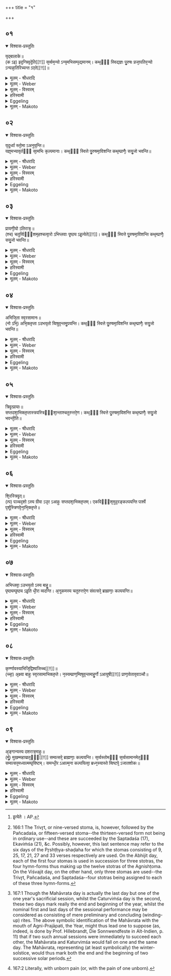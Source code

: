 +++
title = "१"

+++


##  ०१


<details open><summary>विश्वास-प्रस्तुतिः</summary>

य᳘द्बालाके॥  
(क ऽइ) इद᳘न्त्रिवृदे᳘ति[[!!]] स᳘र्व्वम᳘न्यो ऽन्य᳘मभिसम्प᳘द्यमानम्। कथ᳘ᳫँ᳘ स्विद्यज्ञः पु᳘रुषः प्रजा᳘पतिर᳘न्यो ऽन्यन्ना᳘तिरिच्यन्त ऽएते[[!!]]॥
</details>

<details><summary>मूलम् - श्रीधरादि</summary>

य᳘द्बालाके॥  
(क ऽइ) इद᳘न्त्रिवृदे᳘ति[[!!]] स᳘र्व्वम᳘न्यो ऽन्य᳘मभिसम्प᳘द्यमानम्। कथ᳘ᳫँ᳘ स्विद्यज्ञः पु᳘रुषः प्रजा᳘पतिर᳘न्यो ऽन्यन्ना᳘तिरिच्यन्त ऽएते[[!!]]॥
</details>

<details><summary>मूलम् - Weber</summary>

य᳘द्बालाके ॥  
इदं᳘ त्रिवृ᳘दे᳘ति स᳘र्वमॗन्योऽन्य᳘मभिसम्प᳘द्यमानम् ॥  
कथ᳘ᳫं᳘ स्विद्यज्ञः पु᳘रुषः प्रजा᳘पतिरॗन्योऽन्यं ना᳘तिरिच्यन्तऽएते᳟ ॥
</details>

<details><summary>मूलम् - विस्वरम्</summary>

"यद्बालाके त्रिवृदेति सर्वमन्योन्यमभिसंपद्यमानम् । 
कथं स्विद्यज्ञः पुरुषः प्रजापतिरन्यो ऽन्यं नातिरिच्यन्त एते ॥ १ ॥ 
</details>

<details><summary>हरिस्वामी</summary>

अथ ब्राह्मणद्वये गवामयनपुरुषप्रजापतीनां कलासाम्यमुच्यते- प्रश्नप्रतिवचनाभ्यां- **यद्बालाक** इति । श्लोकाः एते नव । बलाकस्यापत्यं बालाकिः । सपृष्ठ्यतो पृष्टान् अनिर्दिष्टः । हे बालाके! यदिदं अधियज्ञाध्यात्माधिदैवम् सर्वं त्रिवृत् अन्यो ऽन्यस्मिन् संपद्यमानम् । एतदनु स्वीक्रियते । ततः कथं यज्ञादयः अन्यो ऽन्यमतिरिक्ता भवन्तीति प्रश्नः ॥ १ ॥ 
</details>

<details><summary>Eggeling</summary>

1. 'Seeing that all this threefold universe keeps passing into one another, O Bālāki, how is it that

these,--to wit, the sacrifice, Man, and Prajāpati,--do not exceed one another?
</details>

<details><summary>मूलम् - Makoto</summary>

य꣡द् बा꣡ला꣡के ।॥  
इदं꣡ त्रिवृ꣡द् ए꣡ति स꣡र्वम् अन्यो᳕ऽन्य꣡म् अभिसम्प꣡द्यमा꣡नम् ।॥  
कथꣳ꣡ स्विद् यज्ञः꣡ पु꣡रुषः प्रजा꣡प्तिर् अन्यो᳕ऽन्यं ना꣡तिरिच्यन्त एते꣡ ॥॥
</details>


##  ०२


<details open><summary>विश्वास-प्रस्तुतिः</summary>

य᳘दूर्ध्वा स्तो᳘मा ऽअनुय᳘न्ति॥  
यज्ञ᳘मभ्याव᳘र्तᳫँ᳭ सा᳘मभिः क᳘ल्पमानाः। कथ᳘ᳫँ᳘ स्वित्ते पु᳘रुषमा᳘विशन्ति कथ᳘म्प्राणैः᳘ सयु᳘जो भवन्ति॥
</details>

<details><summary>मूलम् - श्रीधरादि</summary>

य᳘दूर्ध्वा स्तो᳘मा ऽअनुय᳘न्ति॥  
यज्ञ᳘मभ्याव᳘र्तᳫँ᳭ सा᳘मभिः क᳘ल्पमानाः। कथ᳘ᳫँ᳘ स्वित्ते पु᳘रुषमा᳘विशन्ति कथ᳘म्प्राणैः᳘ सयु᳘जो भवन्ति॥
</details>

<details><summary>मूलम् - Weber</summary>

य᳘दूर्ध्वा स्तो᳘मा अनुय᳘न्ति ॥  
यज्ञ᳘मभ्याव᳘र्तᳫं सा᳘मभिः क᳘ल्पमानाः ॥  
कथ᳘ᳫं᳘ स्वित्ते पु᳘रुषमा᳘विशन्ति कथं᳘ प्राणैः᳘ सयु᳘जो भवन्ति ॥
</details>

<details><summary>मूलम् - विस्वरम्</summary>

यदूर्ध्वाः स्तोमा अनुयन्ति यज्ञमभ्यावर्तं सामभिः कल्पमानाः । 
कथं स्वित्ते पुरुषमाविशन्ति कथं प्राणैः सयुजो भवन्ति ॥ २ ॥ 
</details>

<details><summary>हरिस्वामी</summary>

यदूर्ध्वाः स्तोमाः । अनुयन्ति इति लिङ्वचनव्यत्ययः । ये ऊर्ध्वाः वर्द्धमानकाः स्तोमाः त्रिवृदादयः आनुपूर्व्येण यन्ति प्रवर्तन्ते । यज्ञमभ्यावर्तं आवृत्त्या इति च स्पष्टमित्यर्थः । सामभिः ससंख्येयैः । ये कल्पमानाः आत्मनो लभमानाः । कथं ते पुरुषमाविशंति ? उपासकैराश्रियमाणा अपि निरालम्बनत्वाद्दुरावेशा इत्यभिप्रायः । कथं च 'प्राणैः' पुरुषगतैः सयुजः सहयुक्ता अतिरिक्ता भवन्ति ॥ २ ॥ 
</details>

<details><summary>Eggeling</summary>

2. Seeing that the upward Stomas follow the sacrifice, fitting themselves by repetitions with Sāmans, how do they enter man, and how do they become united with the vital airs?
</details>

<details><summary>मूलम् - Makoto</summary>

य꣡द् ऊर्द्वा꣡ स्तो꣡मा꣡ अनुय꣡न्ति ।॥  
यज्ञ꣡म् अभ्या꣡व꣡र्तꣳ सा꣡मभिः क꣡ल्पमा꣡नाः꣡ ।॥  
कथꣳ꣡ स्वित् ते꣡ पु꣡रुषम् आ꣡विशन्ति कथं꣡ प्रा꣡णैः꣡ सयु꣡जो भवन्ति ॥॥
</details>


##  ०३


<details open><summary>विश्वास-प्रस्तुतिः</summary>

प्रायणी᳘यो ऽतिरात्रः᳘॥  
(श्च) चतुर्व्विᳫँ᳭शम᳘हश्चत्वा᳘रो ऽभिप्लवाः पृ᳘ष्ठ्य ऽइ᳘त्येते[[!!]]। कथ᳘ᳫँ᳘ स्वित्ते पु᳘रुषमा᳘विशन्ति कथ᳘म्प्राणैः᳘ सयु᳘जो भवन्ति॥
</details>

<details><summary>मूलम् - श्रीधरादि</summary>

प्रायणी᳘यो ऽतिरात्रः᳘॥  
(श्च) चतुर्व्विᳫँ᳭शम᳘हश्चत्वा᳘रो ऽभिप्लवाः पृ᳘ष्ठ्य ऽइ᳘त्येते[[!!]]। कथ᳘ᳫँ᳘ स्वित्ते पु᳘रुषमा᳘विशन्ति कथ᳘म्प्राणैः᳘ सयु᳘जो भवन्ति॥
</details>

<details><summary>मूलम् - Weber</summary>

प्रायणी᳘योऽतिरात्रः᳘ ॥  
चतुर्विᳫंश᳘महश्चत्वा᳘रोऽभिप्लवाः पृ᳘ष्ठ्य इ᳘त्येते᳘ [^wbr_1] ॥  
कथ᳘ᳫं᳘ स्वित्ते पु᳘रुषमा᳘विशन्ति कथं᳘ प्राणैः᳘ सयु᳘जो भवन्ति ॥  

[^wbr_1]: इ᳘त्येते । AP.
</details>

<details><summary>मूलम् - विस्वरम्</summary>

प्रायणीयो ऽतिरात्रश्चतुर्विंशमहश्चात्वारो ऽभिप्लवाः पृष्ठ्य इत्येते । 
कथं स्वित्ते पुरुषमाविशन्ति कथं प्राणैः सयुजो भवन्ति ॥ ३ ॥ 
</details>

<details><summary>हरिस्वामी</summary>

प्रायणीयः प्रायणीयादिरूपं न किंचित् पुरुषैर्दृश्यते इत्यभिप्रायः ॥ ३ ॥ 
</details>

<details><summary>Eggeling</summary>

3. The Prāyaṇīya Atirātra, the Caturviṁśa day, the four Abhiplavas, and the Pr̥shṭḥya (shaḍaha):how do these enter man, and how do they become united with the vital airs?
</details>

<details><summary>मूलम् - Makoto</summary>

प्रा꣡यणी꣡यो ऽतिरा꣡त्रः꣡ ।॥  
चतुर्विꣳश꣡म् अ꣡हश् चत्वा꣡रो ऽभिप्लवाः꣡ पृ꣡ष्ठ्य इ꣡त्य् एते꣡ ।॥  
कथꣳ꣡ स्वित् ते꣡ पु꣡रुषम् आ꣡विशन्ति कथं꣡ प्रा꣡णैः꣡ सयु꣡जो भवन्ति ॥॥
</details>


##  ०४


<details open><summary>विश्वास-प्रस्तुतिः</summary>

अभिजि᳘ता स्व᳘रसामानः॥  
(नो ऽभि᳘) अभि᳘क्लृप्ता ऽउभय᳘तो व्विषुव᳘न्तमु᳘पयन्ति। कथ᳘ᳫँ᳘ स्वित्ते पु᳘रुषमा᳘विशन्ति कथ᳘म्प्राणैः᳘ सयु᳘जो भवन्ति॥
</details>

<details><summary>मूलम् - श्रीधरादि</summary>

अभिजि᳘ता स्व᳘रसामानः॥  
(नो ऽभि᳘) अभि᳘क्लृप्ता ऽउभय᳘तो व्विषुव᳘न्तमु᳘पयन्ति। कथ᳘ᳫँ᳘ स्वित्ते पु᳘रुषमा᳘विशन्ति कथ᳘म्प्राणैः᳘ सयु᳘जो भवन्ति॥
</details>

<details><summary>मूलम् - Weber</summary>

अभिजि᳘ता स्व᳘रसामानः ॥  
अभि᳘क्लृप्ता उभय᳘तो विषुव᳘न्तमु᳘पयन्ति ॥  
कथ᳘ᳫं᳘ स्वित्ते पु᳘रुषमा᳘विशन्ति कथं᳘ प्राणैः᳘ सयु᳘जो भवन्ती᳘ति ॥
</details>

<details><summary>मूलम् - विस्वरम्</summary>

अभिजिता स्वरसामानो ऽभिक्लृप्ता उभयतो विषुवन्तमुपयन्ति । 
कथं स्वित्ते पुरुषमाविशन्ति कथं प्राणैः सयुजो भवन्ति ॥ ४ ॥ 
</details>

<details><summary>हरिस्वामी</summary>

अभिजिता विश्वजिता वा इति विशेषः । अभिक्लृप्ताः परितो ह्यभिमुखीकृताः । अनुलोमा इत्यर्थः । उभयतः पुरस्तात् परस्ताच्च । विषुवन्तं मध्ये स्थितं उपगच्छन्ति । **कथं स्वित्ते** इति । न च अध्यात्मं किंचित् दृश्यते इत्यभिप्राय ॥ ४ ॥ 
</details>

<details><summary>Eggeling</summary>

4. Fitted out with the Abhijit, the Svarasāmans join the Vishuvat on both sides:--how do these enter man, and how do they become united with the vital airs?
</details>

<details><summary>मूलम् - Makoto</summary>

अभिजि꣡ता꣡ स्व꣡रसा꣡मा꣡नः ।॥  
अभि꣡क्ल्̥^प्ता꣡ उभय꣡तो विषुव꣡न्तम् उ꣡पयन्ति ।॥  
कथꣳ꣡ स्वित् ते꣡ पु꣡रुषम् आ꣡विशन्ति कथं꣡ प्रा꣡णैः꣡ सयु꣡जो भवन्ति ॥॥
</details>


##  ०५


<details open><summary>विश्वास-प्रस्तुतिः</summary>

त्रिवृ᳘त्प्रायाः॥  
सप्तदशा᳘भिक्लृप्तास्त्रयस्त्रिᳫँ᳭शा᳘न्ताश्चतुरुत्तरे᳘ण। कथ᳘ᳫँ᳘ स्वित्ते पु᳘रुषमा᳘विशन्ति कथ᳘म्प्राणैः᳘ सयु᳘जो भवन्ती᳘ति॥
</details>

<details><summary>मूलम् - श्रीधरादि</summary>

त्रिवृ᳘त्प्रायाः॥  
सप्तदशा᳘भिक्लृप्तास्त्रयस्त्रिᳫँ᳭शा᳘न्ताश्चतुरुत्तरे᳘ण। कथ᳘ᳫँ᳘ स्वित्ते पु᳘रुषमा᳘विशन्ति कथ᳘म्प्राणैः᳘ सयु᳘जो भवन्ती᳘ति॥
</details>

<details><summary>मूलम् - Weber</summary>

त्रिवृ᳘त्प्रायाः ॥  
सप्तदशा᳘भिक्लृप्तास्त्रयस्त्रिᳫंशा᳘न्ताश्चतुरुत्तरे᳘ण ॥  
कथ᳘ᳫं᳘ स्वित्ते पु᳘रुषमा᳘विशन्ति कथं᳘ प्राणैः᳘ सयु᳘जो भवन्ती᳘ति ॥
</details>

<details><summary>मूलम् - विस्वरम्</summary>

त्रिवृत्प्रायाः सप्तदशाभिक्लृप्तास्त्रयस्त्रिंशांताश्चतुरुत्तरेण । 
कथं स्वित्ते पुरुषमाविशन्ति कथं प्राणैः सयुजो भवन्ति" इति ॥ ५ ॥ 
</details>

<details><summary>हरिस्वामी</summary>

'त्रिवृत्प्रायाः' त्रिवृता प्रयन्ति प्रवर्तते इति त्रिवृत्प्रायाः । त्रिवृदादय इत्यर्थः । सप्तदशेन मध्ये स्थितेन अभिक्लृप्ताः अभिगताः 'सप्तदशाभिक्लृप्ताः' । सप्तदशमध्या इत्यर्थः । 'त्रयस्त्रिंशांताः' त्रयस्त्रिंशः अन्तो येषां ते त्रयस्त्रिंशांताः पार्ष्ठिका स्तोमाः । चतुरुत्तरेण स्तोमेन सह ये दशरात्रे वर्तन्ते । छन्दोमेषु हि चतुर्विंशचतुश्चत्वारिंशस्तोमाः । तेषु ये चतुरुत्तरस्तोमाः । तेषु दिवसेषु स्थिता इत्यर्थः । कथं स्वित्ते पुरुषमिति व्याख्यातम् ॥ ५ ॥ 
</details>

<details><summary>Eggeling</summary>

5. Setting out with the Trivr̥t, fitted out with the (Pañcadaśa and) Saptadaśa, and ending with the Trayastriṁśa; with (the series of stomas increasing) successively by four (syllables [^egg_486]):--how do these enter man, and how do they become united with the vital airs?'

[^egg_486]: 166:1 The Trivr̥t, or nine-versed stoma, is, however, followed by the Pañcadaśa, or fifteen-versed stoma--the thirteen-versed form not being in ordinary use--and these are succeeded by the Saptadaśa (17), Ekaviṁśa (21), &c. Possibly, however, this last sentence may refer to the six days of the Pr̥shṭḥya-shaḍaha for which the stomas consisting of 9, 25, 17, 21, 27 and 33 verses respectively are used. On the Abhijit day, each of the first four stomas is used in succession for three stotras, the four hymn-forms thus making up the twelve stotras of the Agnishṭoma. On the Viśvajit day, on the other hand, only three stomas are used--the Trivr̥t, Pañcadaśa, and Saptadaśa--four stotras being assigned to each of these three hymn-forms.
</details>

<details><summary>मूलम् - Makoto</summary>

त्रिवृ꣡त्प्रा꣡याः꣡ ।॥  
सत्पदशा꣡भिक्ल्̥^प्ता꣡स् त्रयस्त्रिꣳशा꣡न्ता꣡श् चतुरुत्तरे꣡ण ।॥  
कथꣳ꣡ स्वित् ते꣡ पु꣡रुषम् आ꣡विशन्ति कथं꣡ प्रा꣡णैः꣡ सयु꣡जो भवन्ती꣡ति ॥॥
</details>


##  ०६


<details open><summary>विश्वास-प्रस्तुतिः</summary>

शि᳘रस्त्रिवृ᳘त्॥  
(त्प) पञ्चद᳘शो ऽस्य ग्रीवा ऽउ᳘र ऽआहुः सप्तदशा᳘भिक्लृप्तम्। एकविᳫँ᳭श᳘मुद᳘रङ्कल्पयन्ति पार्श्वे प᳘र्शूस्त्रिणवे᳘ना᳘भि᳘क्लृप्ते॥
</details>

<details><summary>मूलम् - श्रीधरादि</summary>

शि᳘रस्त्रिवृ᳘त्॥  
(त्प) पञ्चद᳘शो ऽस्य ग्रीवा ऽउ᳘र ऽआहुः सप्तदशा᳘भिक्लृप्तम्। एकविᳫँ᳭श᳘मुद᳘रङ्कल्पयन्ति पार्श्वे प᳘र्शूस्त्रिणवे᳘ना᳘भि᳘क्लृप्ते॥
</details>

<details><summary>मूलम् - Weber</summary>

शि᳘रस्त्रिवृ᳘त् ॥  
पञ्चद᳘शोऽस्य ग्रीवा उ᳘र आहुः सप्तदशा᳘भिक्लृप्तम् ॥  
एकविᳫंश᳘मुद᳘रं कल्पयन्ति पार्श्वे प᳘र्शूस्त्रिणवे᳘ना᳘भि᳘क्लृप्ते ॥
</details>

<details><summary>मूलम् - विस्वरम्</summary>

"शिरस्त्रिवृत् पंचदशो ऽस्य ग्रीवा उर आहुः सप्तदशाभिक्लृप्तम् । 
एकविंशमुदरं कल्पयन्ति पार्श्वे पर्शूस्त्रिणवेनाभिक्लृप्ते ॥ ६ ॥ 
</details>

<details><summary>हरिस्वामी</summary>

'शिरस्त्रिवृत् इति ।' 'त्रिवृत्प्रायाः' इत्येतस्य उत्तरम् । शिरः पुरुषस्य त्रिवृत् स्तोमः । तदपि त्रिष्टुबङ्गम् । अन्यानि स्पष्टानि च ॥ ६-९ ॥ 

इति श्रीमदाचार्यहरिस्वामिनः कृतौ माध्यन्दिनीयशतपथब्राह्मणभाष्ये द्वादशकांडे तृतीये ऽध्याये प्रथमं ब्राह्मणम् ॥ १२ । ३ । १ ॥ 
</details>

<details><summary>Eggeling</summary>

6. The Trivr̥t is his head, the Pañcadaśa his neck; and the chest, they say, corresponds to the Saptadaśa; the Ekaviṁśa they make the belly, and

the two sides, by means of the Triṇava, correspond to the ribs.
</details>

<details><summary>मूलम् - Makoto</summary>

शि꣡रस्त्रिवृ꣡त् ।॥  
पञ्चद꣡शो ऽस्य ग्रीवा꣡ उ꣡र आ꣡हुः सप्तदशा꣡भिक्ल्̥^प्तम् ।॥  
एकविꣳश꣡मुद꣡रं कल्पयन्ति पा꣡र्श्वे꣡ प꣡र्शूस्त्रिणवे꣡ना꣡भि꣡क्ल्̥^प्ते ॥॥
</details>


##  ०७


<details open><summary>विश्वास-प्रस्तुतिः</summary>

अभिप्लवा᳘ ऽउभय᳘तो ऽस्य बाहू᳘॥  
पृष्ठ्यम्पृ᳘ष्ठ्य ऽइ᳘ति धी᳘रा व्वदन्ति। अ᳘नूकमस्य चतुरुत्तरे᳘ण संवत्सरे᳘ ब्राह्मणाः᳘ कल्पयन्ति॥
</details>

<details><summary>मूलम् - श्रीधरादि</summary>

अभिप्लवा᳘ ऽउभय᳘तो ऽस्य बाहू᳘॥  
पृष्ठ्यम्पृ᳘ष्ठ्य ऽइ᳘ति धी᳘रा व्वदन्ति। अ᳘नूकमस्य चतुरुत्तरे᳘ण संवत्सरे᳘ ब्राह्मणाः᳘ कल्पयन्ति॥
</details>

<details><summary>मूलम् - Weber</summary>

अभिप्लवा᳘ उभय᳘तोऽस्य बाहू᳘ ॥  
पृष्ठं पृ᳘ष्ठ्य इ᳘ति धी᳘रा वदन्ति ॥  
अ᳘नूकमस्य चतुरुत्तरे᳘ण संवत्सरे᳘ ब्राह्मणाः᳘ कल्पयन्ति ॥
</details>

<details><summary>मूलम् - विस्वरम्</summary>

अभिप्लवा उभयतो ऽस्य बाहू पृष्ठ्यं पृष्ठ्य इति धीरा वदन्ति । 
अनूकमस्य चतुरुत्तरेण संवत्सरे ब्राह्मणाः कल्पयन्ति ॥ ७ ॥ 
</details>

<details><summary>हरिस्वामी</summary>

[व्याख्यानं षष्ठे]
</details>

<details><summary>Eggeling</summary>

7. The Abhiplavas on both sides (of the Vishuvat) are his arms, the Pr̥shṭḥya is the back,--so say the wise; and his spine the Brāhmaṇas fashion in the year by means of the (series of stomas increasing) successively by four (syllables).
</details>

<details><summary>मूलम् - Makoto</summary>

अभिप्लवा꣡ उभय꣡तो ऽस्य बा꣡हू꣡ ।॥  
पृष्ठं꣡ पृ꣡ष्ठ्य इ꣡ति धी꣡रा꣡ वदन्ति ।॥  
अ꣡नूकम् अस्य चतुरुत्तरे꣡ण संवत्सरे꣡ ब्रा꣡ह्मणाः꣡ कल्पयन्ति ॥॥
</details>


##  ०८


<details open><summary>विश्वास-प्रस्तुतिः</summary>

क᳘र्ण्णावस्याभिजि᳘द्विश्वजिच्च[[!!]]॥  
(च्चा᳘) अ᳘क्ष्या बाहुः स्व᳘रसामाभिक्लृप्ते। न᳘स्यम्प्राण᳘म्विषुव᳘न्तमाहु᳘र्गो ऽआयुषी[[!!]] प्राणा᳘वेताव᳘वाञ्चौ॥
</details>

<details><summary>मूलम् - श्रीधरादि</summary>

क᳘र्ण्णावस्याभिजि᳘द्विश्वजिच्च[[!!]]॥  
(च्चा᳘) अ᳘क्ष्या बाहुः स्व᳘रसामाभिक्लृप्ते। न᳘स्यम्प्राण᳘म्विषुव᳘न्तमाहु᳘र्गो ऽआयुषी[[!!]] प्राणा᳘वेताव᳘वाञ्चौ॥
</details>

<details><summary>मूलम् - Weber</summary>

क᳘र्णावस्याभिजि᳘द्विश्वजि᳘च्च ॥  
अ᳘क्ष्यावाहुः स्व᳘रसामाभिक्लृप्ते ॥  
न᳘स्यं प्राणं᳘ विषुव᳘न्तमाहु᳘र्गोऽआयु᳘षी प्राणा᳘वेताव᳘वाञ्चौ ॥
</details>

<details><summary>मूलम् - विस्वरम्</summary>

कर्णावस्याभिजिद्विविश्वजिच्चाक्ष्या बाहुः स्वरसामा ऽभिक्लृप्ते । 
नस्यं प्राणं विषुवन्तमाहुर्गोआयुषी प्राणावेताववांचौ ॥ ८ ॥ 
</details>

<details><summary>हरिस्वामी</summary>

[व्याख्यानं षष्ठे]
</details>

<details><summary>Eggeling</summary>

8. The Abhijit and Viśvajit are his ears; and his eyes, they say, correspond to the Svarasāmans; the Vishuvat, they say, is the breath of the nostrils; and the Go and Āyus are those two downward breathings.
</details>

<details><summary>मूलम् - Makoto</summary>

क꣡र्णा꣡व् अस्या꣡भिजि꣡द् विश्वजि꣡च् च ।॥  
अ꣡क्ष्या꣡व् आ꣡हुः स्व꣡रसा꣡मा꣡भिक्ल्̥^प्ते ।॥  
न꣡स्यं प्रा꣡णं꣡ विषुव꣡न्तम् आ꣡हु꣡र् गोऽआ꣡यु꣡षी प्रा꣡णा꣡व् एता꣡व् अ꣡वा꣡ञ्चौ ॥॥
</details>


##  ०९


<details open><summary>विश्वास-प्रस्तुतिः</summary>

अ᳘ङ्गान्यस्य दशरात्र᳘माहुः॥  
(र्मु᳘) मुखम्महाव्व्रत᳘ᳫँ᳘[[!!]] सम्वत्सरे᳘ ब्राह्मणाः᳘ कल्पयन्ति। स᳘र्व्वस्तोमᳫँ᳭ स᳘र्व्वसामानमेत᳘ᳫँ᳘ सम्वत्सर᳘मध्यात्मम्प्र᳘विष्टम्। समन्धी᳘र ऽआत्म᳘ना कल्पयित्वा᳘ ब्रध्न᳘स्यास्ते व्विष्टपे᳘ ऽजातशोकः॥
</details>

<details><summary>मूलम् - श्रीधरादि</summary>

अ᳘ङ्गान्यस्य दशरात्र᳘माहुः॥  
(र्मु᳘) मुखम्महाव्व्रत᳘ᳫँ᳘[[!!]] सम्वत्सरे᳘ ब्राह्मणाः᳘ कल्पयन्ति। स᳘र्व्वस्तोमᳫँ᳭ स᳘र्व्वसामानमेत᳘ᳫँ᳘ सम्वत्सर᳘मध्यात्मम्प्र᳘विष्टम्। समन्धी᳘र ऽआत्म᳘ना कल्पयित्वा᳘ ब्रध्न᳘स्यास्ते व्विष्टपे᳘ ऽजातशोकः॥
</details>

<details><summary>मूलम् - Weber</summary>

अ᳘ङ्गान्यस्य दशरात्र᳘माहुः ॥  
मु᳘खं महाव्रतᳫं संवत्सरे᳘ ब्राह्मणाः᳘ कल्पयन्ति ॥  
स᳘र्वस्तोमᳫं स᳘र्वसामानमेत᳘ᳫं᳘ संवत्सर᳘मध्यात्मं प्र᳘विष्टम् ॥  
समं धी᳘र आत्म᳘ना कल्पयित्वा᳘ ब्रध्न᳘स्यास्ते विष्टपे᳘ऽजातशोकः ॥ ९ [३.१.] ॥
</details>

<details><summary>मूलम् - विस्वरम्</summary>

अङ्गान्यस्य दशरात्रमाहुर्मुखं महाव्रतं संवत्सरे ब्राह्मणाः कल्पयन्ति । 
सर्वस्तोमं सर्वसामानमेतं संवत्सरमध्यात्मं प्रविष्टम् । 
समं धीर आत्मना कल्पयित्वा ब्रघ्नस्यास्ते विष्टपे ऽजातशोकः" ॥ ९ ॥ 
</details>

<details><summary>हरिस्वामी</summary>

[व्याख्यानं षष्ठे]
</details>

<details><summary>Eggeling</summary>

9. The Daśarātra they call his limbs, and the Mahāvrata the Brāhmaṇas fashion (arrange) so as to be the mouth in the year [^egg_487];--the Supreme Self has entered into that year endowed with all stomas and with all sāmans: having fashioned him alike with the body, the sage is seated free from pain [^egg_488] on the heights of the ruddy one (the sun).

[^egg_487]: 167:1 Though the Mahāvrata day is actually the last day but one of the one year's sacrificial session, whilst the Caturviṁśa day is the second, these two days mark really the end and beginning of the year, whilst the nominal first and last days of the sessional performance may be considered as consisting of mere preliminary and concluding (winding-up) rites. The above symbolic identification of the Mahāvrata with the mouth of Agni-Prajāpati, the Year, might thus lead one to suppose (as, indeed, is done by Prof. Hillebrandt, Die Sonnwendfeste in Alt-Indien, p. 11) that if two such annual sessions were immediately to succeed each other, the Mahāvrata and Katurvimśa would fall on one and the same day. The Mahāvrata, representing (at least symbolically) the winter-solstice, would thus mark both the end and the beginning of two successive solar periods.

[^egg_488]: 167:2 Literally, with unborn pain (or, with the pain of one unborn).
</details>

<details><summary>मूलम् - Makoto</summary>

अ꣡ङ्गा꣡न्य् अस्य दशरा꣡त्र꣡म् आ꣡हुः ।॥  
मु꣡खं महा꣡व्रतꣳ꣡ संवत्सरे꣡ ब्रा꣡ह्मणाः꣡ कल्पयन्ति ।॥  
स꣡र्वस्तोमꣳ स꣡र्वसा꣡मा꣡नम् एतꣳ꣡ संवत्सर꣡म् अध्या꣡त्मं꣡ प्र꣡विष्टम् ।॥  
समं꣡ धी꣡र आ꣡त्म꣡ना꣡ कल्पयित्वा꣡ ब्रध्न꣡स्या꣡स्ते विष्टपे꣡ ऽजा꣡तशोकः ॥॥
</details>

